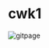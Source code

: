 # cwk1
![gitpage](https://user-images.githubusercontent.com/103154972/162368407-bf07c335-1108-4f07-be6b-84913bc08518.png)
